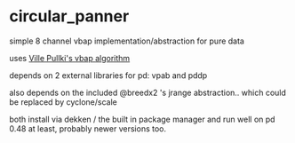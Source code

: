 # circular_panner
simple 8 channel vbap implementation/abstraction for pure data

uses [Ville Pullki's vbap algorithm](http://legacy.spa.aalto.fi/research/cat/vbap/)

depends on 2 external libraries for pd:
vpab and pddp

also depends on the included @breedx2 's jrange abstraction.. which could be replaced by cyclone/scale

both install via dekken / the built in package manager and run well on pd 0.48 at least, probably newer versions too.
